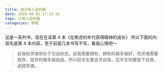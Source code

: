 ```yaml
---
title: 读少有人走的路
date: 2020-08-02 17:31:16
tags: 少有人走的路
categories: 随笔
---
```


这是一系列书，现在在读第 4 本《在焦虑的年代获得精神的成长》
所以下面的内容先是第 4 本内容，至于前面几本书写不写，看我心情吧～

> 自我和灵魂常处于交战状态，自我需要拥有，拥有的越多越好，而灵魂需要放弃，放弃的越多越自由。所以前半生要追寻自我，后半生则要放下自我，追随灵魂。
